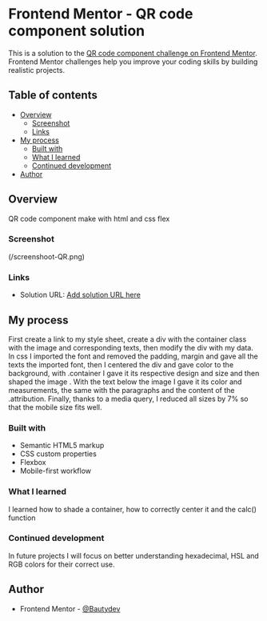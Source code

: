 # Frontend Mentor - QR code component solution

This is a solution to the [QR code component challenge on Frontend Mentor](https://www.frontendmentor.io/challenges/qr-code-component-iux_sIO_H). Frontend Mentor challenges help you improve your coding skills by building realistic projects. 

## Table of contents

- [Overview](#overview)
  - [Screenshot](#screenshot)
  - [Links](#links)
- [My process](#my-process)
  - [Built with](#built-with)
  - [What I learned](#what-i-learned)
  - [Continued development](#continued-development)
- [Author](#author)

## Overview
  QR code component make with html and css flex
### Screenshot
(/screenshoot-QR.png)

### Links

- Solution URL: [Add solution URL here](https://github.com/Bautydev/Bautydev.github.io)

## My process
  First create a link to my style sheet, create a div with the container class with the image and corresponding texts, then modify the div with my data.
In css I imported the font and removed the padding, margin and gave all the texts the imported font, then I centered the div and gave color to the background, with .container I gave it its respective design and size and then shaped the image . With the text below the image I gave it its color and measurements, the same with the paragraphs and the content of the .attribution. Finally, thanks to a media query, I reduced all sizes by 7% so that the mobile size fits well.
### Built with

- Semantic HTML5 markup
- CSS custom properties
- Flexbox
- Mobile-first workflow

### What I learned

I learned how to shade a container, how to correctly center it and the calc() function

### Continued development

In future projects I will focus on better understanding hexadecimal, HSL and RGB colors for their correct use.

## Author

- Frontend Mentor - [@Bautydev](https://www.frontendmentor.io/profile/Bautydev)
